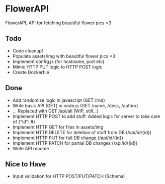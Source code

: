 # FlowerAPI

FlowerAPI, API for fetching beautiful flower pics <3

## Todo
* Code cleanup!
* Populate assets/img with beautiful flower pics <3 
* Implement config.js (for hostname, port etc)
* Mimic HTTP PUT logic to HTTP POST logic
* Create Dockerfile 

## Done
* Add randomize logic in javascript (GET /rnd)
* Write basic API (GET) in node.js (GET /name, /desc, /author)
* ... Replaced with GET /api/all (WIP, still...)
* Implement HTTP POST to add stuff. Added logic for server to take care of {"id": #}
* Implement HTTP GET for files in assets/img
* Implement HTTP DELETE for deletion of stuff from DB (/api/id/{id})
* Implement HTTP PUT for full DB change (/api/id/{id})
* Implement HTTP PATCH for partial DB changes (/api/id/{id})
* Write API readme

## Nice to Have
* Input validation for HTTP POST/PUT/PATCH (Schema)